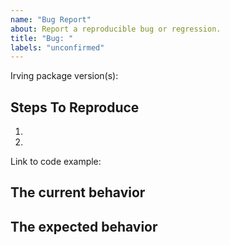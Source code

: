 ```yaml
---
name: "Bug Report"
about: Report a reproducible bug or regression.
title: "Bug: "
labels: "unconfirmed"
---
```


<!--
  Please provide a clear and concise description of what the bug is. Include
  screenshots if needed. Please test using the latest version of the relevant
  Irving packages to make sure your issue has not already been fixed.
-->

Irving package version(s):

## Steps To Reproduce

1.
2.

<!--
  Your bug will get fixed much faster if we can run your code and it doesn't
  have dependencies other than Irving. Issues without reproduction steps or
  code examples may be immediately closed as not actionable.
-->

Link to code example:

<!--
  Please provide a CodeSandbox (https://codesandbox.io/s/new), a link to a
  repository on GitHub, or provide a minimal code example that reproduces the
  problem. You may provide a screenshot of the application if you think it is
  relevant to your bug report. Here are some tips for providing a minimal
  example: https://stackoverflow.com/help/mcve.
-->

## The current behavior


## The expected behavior
